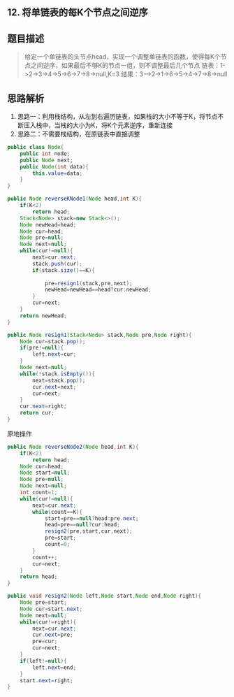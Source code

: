 ## 12. 将单链表的每K个节点之间逆序

##  题目描述
>给定一个单链表的头节点head，实现一个调整单链表的函数，使得每K个节点之间逆序，如果最后不够K的节点一组，则不调整最后几个节点
 链表：1->2->3->4->5->6->7->8->null,K=3
 结果：3—>2->1->6->5->4->7->8->null


 ## 思路解析

1. 思路一：利用栈结构，从左到右遍历链表，如果栈的大小不等于K，将节点不断压入栈中，当栈的大小为K，将K个元素逆序，重新连接
2. 思路二：不需要栈结构，在原链表中直接调整

```java
public class Node{
	public int node;
	public Node next;
	public Node(int data){
		this.value=data;
	}
}

public Node reverseKNode1(Node head,int K){
	if(K<2)
		return head;
	Stack<Node> stack=new Stack<>();
	Node newHead=head;
	Node cur=head;
	Node pre=null;
	Node next=null;
	while(cur!=null){
		next=cur.next;
		stack.push(cur);
		if(stack.size()==K){
			
			pre=resign1(stack,pre,next);
			newHead=newHead==head?cur:newHead;
		}
		cur=next;
	}
	return newHead;
}

public Node resign1(Stack<Node> stack,Node pre,Node right){
	Node cur=stack.pop();
	if(pre!=null){
		left.next=cur;
	}
	Node next=null;
	while(!stack.isEmpty()){
		next=stack.pop();
		cur.next=next;
		cur=next;
	}
	cur.next=right;
	return cur;
}
```

原地操作

```java
public Node reverseNode2(Node head,int K){
	if(K<2) 
		return head;
	Node cur=head;
	Node start=null;
	Node pre=null;
	Node next=null;
	int count=1;
	while(cur!=null){
		next=cur.next;
		while(count==K){
			start=pre==null?head:pre.next;
			head=pre==null?cur:head;
			resign2(pre,start,cur,next);
			pre=start;
			count=0;
		}
		count++;
		cur=next;
	}
	return head;
}

public void resign2(Node left,Node start,Node end,Node right){
	Node pre=start;
	Node cur=start.next;
	Node next=null;
	while(cur!=right){
		next=cur.next;
		cur.next=pre;
		pre=cur;
		cur=next;
	}
	if(left!=null){
		left.next=end;
	}
	start.next=right;
}
```